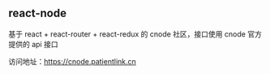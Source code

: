 ## react-node

基于 react + react-router + react-redux 的 cnode 社区，接口使用 cnode 官方提供的 api 接口

访问地址：https://cnode.patientlink.cn

